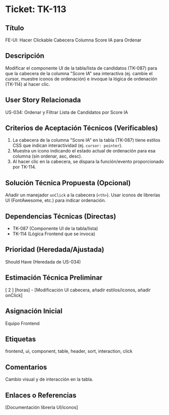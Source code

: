 # Ticket: TK-113

## Título
FE-UI: Hacer Clickable Cabecera Columna Score IA para Ordenar

## Descripción
Modificar el componente UI de la tabla/lista de candidatos (TK-087) para que la cabecera de la columna "Score IA" sea interactiva (ej. cambie el cursor, muestre iconos de ordenación) e invoque la lógica de ordenación (TK-114) al hacer clic.

## User Story Relacionada
US-034: Ordenar y Filtrar Lista de Candidatos por Score IA

## Criterios de Aceptación Técnicos (Verificables)
1.  La cabecera de la columna "Score IA" en la tabla (TK-087) tiene estilos CSS que indican interactividad (ej. `cursor: pointer`).
2.  Muestra un icono indicando el estado actual de ordenación para esa columna (sin ordenar, asc, desc).
3.  Al hacer clic en la cabecera, se dispara la función/evento proporcionado por TK-114.

## Solución Técnica Propuesta (Opcional)
Añadir un manejador `onClick` a la cabecera (`<th>`). Usar iconos de librerías UI (FontAwesome, etc.) para indicar ordenación.

## Dependencias Técnicas (Directas)
* TK-087 (Componente UI de la tabla/lista)
* TK-114 (Lógica Frontend que se invoca)

## Prioridad (Heredada/Ajustada)
Should Have (Heredada de US-034)

## Estimación Técnica Preliminar
[ 2 ] [horas] - [Modificación UI cabecera, añadir estilos/iconos, añadir onClick]

## Asignación Inicial
Equipo Frontend

## Etiquetas
frontend, ui, component, table, header, sort, interaction, click

## Comentarios
Cambio visual y de interacción en la tabla.

## Enlaces o Referencias
[Documentación librería UI/iconos]